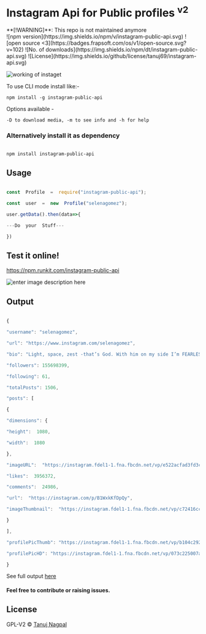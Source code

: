 <h1> Instagram Api for Public profiles <sup>v2</sup></h1>
**[!WARNING]**: This repo is not maintained anymore<br>
![npm version](https://img.shields.io/npm/v/instagram-public-api.svg) ![open source <3](https://badges.frapsoft.com/os/v1/open-source.svg?v=102) ![No. of downloads](https://img.shields.io/npm/dt/instagram-public-api.svg) ![License](https://img.shields.io/github/license/tanuj69/instagram-api.svg)

![working of instaget](https://i.imgur.com/banFSoP.gif)

To use CLI mode install like:-

`npm install -g instagram-public-api`

Options available -

`-D to download media, -m to see info and -h for help`

### Alternatively install it as dependency 

```sh

npm install instagram-public-api

```

## Usage

```js

const  Profile  =  require("instagram-public-api");

const  user  =  new  Profile("selenagomez");

user.getData().then(data=>{

---Do  your  Stuff---

})

```

## Test it online!

https://npm.runkit.com/instagram-public-api

![enter image description here](https://i.imgur.com/uBTIpe3.png)


## Output

```js

{

"username": "selenagomez",

"url": "https://www.instagram.com/selenagomez",

"bio": "Light, space, zest -that’s God. With him on my side I’m FEARLESS, afraid of no one and nothing. A21 global anti human trafficking organization A21.org",

"followers": 155698399,

"following": 61,

"totalPosts": 1506,

"posts": [

{

"dimensions": {

"height":  1080,

"width":  1080

},

"imageURL":  "https://instagram.fdel1-1.fna.fbcdn.net/vp/e522acfad3fd3c4091ea88a5b8479888/5E0C70E1/t51.2885-15/e35/s1080x1080/66656269_1648697008594563_8361695703211281609_n.jpg?_nc_ht=instagram.fdel1-1.fna.fbcdn.net",

"likes":  3956372,

"comments":  24986,

"url":  "https://instagram.com/p/B1WxkKfDpQy",

"imageThumbnail":  "https://instagram.fdel1-1.fna.fbcdn.net/vp/c72416cc9678de364449ab8f37793a0d/5DDDA525/t51.2885-15/sh0.08/e35/s640x640/66656269_1648697008594563_8361695703211281609_n.jpg?_nc_ht=instagram.fdel1-1.fna.fbcdn.net"

}

],

"profilePicThumb": "https://instagram.fdel1-1.fna.fbcdn.net/vp/b104c292ae8e59d902586c2107a39a72/5DF2E637/t51.2885-19/s150x150/52780205_395221154575465_269834356913078272_n.jpg?_nc_ht=instagram.fdel1-1.fna.fbcdn.net",

"profilePicHD": "https://instagram.fdel1-1.fna.fbcdn.net/vp/073c225007a67fa0563350a2441f0053/5DFDDF3A/t51.2885-19/s320x320/52780205_395221154575465_269834356913078272_n.jpg?_nc_ht=instagram.fdel1-1.fna.fbcdn.net"

}

```

See full output [here](https://pastebin.com/7GT98pNa)

#### Feel free to contribute or raising issues.

## License

GPL-V2 © [Tanuj Nagpal](www.github.com/Tanuj69)
